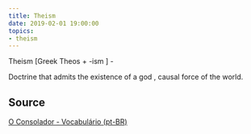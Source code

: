 ```yaml
---
title: Theism
date: 2019-02-01 19:00:00
topics:
- theism
---
```


Theism [Greek Theos + -ism ] - 

Doctrine that admits the existence of a god , causal force of the world.

## Source
[O Consolador - Vocabulário (pt-BR)](http://www.oconsolador.com.br/linkfixo/vocabulario/principal.html)
